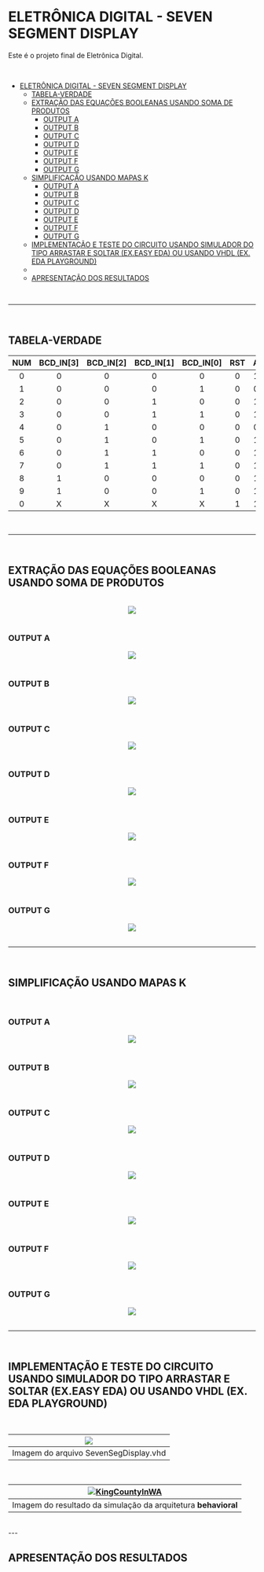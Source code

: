 # ELETRÔNICA DIGITAL - SEVEN SEGMENT DISPLAY

Este é o projeto final de Eletrônica Digital.

<br>

- [ELETRÔNICA DIGITAL - SEVEN SEGMENT DISPLAY](#eletrônica-digital---seven-segment-display)
  - [TABELA-VERDADE](#tabela-verdade)
  - [EXTRAÇÃO DAS EQUAÇÕES BOOLEANAS USANDO SOMA DE PRODUTOS](#extração-das-equações-booleanas-usando-soma-de-produtos)
    - [OUTPUT A](#output-a)
    - [OUTPUT B](#output-b)
    - [OUTPUT C](#output-c)
    - [OUTPUT D](#output-d)
    - [OUTPUT E](#output-e)
    - [OUTPUT F](#output-f)
    - [OUTPUT G](#output-g)
  - [SIMPLIFICAÇÃO USANDO MAPAS K](#simplificação-usando-mapas-k)
    - [OUTPUT A](#output-a-1)
    - [OUTPUT B](#output-b-1)
    - [OUTPUT C](#output-c-1)
    - [OUTPUT D](#output-d-1)
    - [OUTPUT E](#output-e-1)
    - [OUTPUT F](#output-f-1)
    - [OUTPUT G](#output-g-1)
  - [IMPLEMENTAÇÃO E TESTE DO CIRCUITO USANDO SIMULADOR DO TIPO ARRASTAR E SOLTAR (EX.EASY EDA) OU USANDO VHDL (EX. EDA PLAYGROUND)](#implementação-e-teste-do-circuito-usando-simulador-do-tipo-arrastar-e-soltar-exeasy-eda-ou-usando-vhdl-ex-eda-playground)
  - [<br>](#)
  - [APRESENTAÇÃO DOS RESULTADOS](#apresentação-dos-resultados)

<br>

---

<br>

## TABELA-VERDADE

|  NUM  | BCD_IN[3] | BCD_IN[2] | BCD_IN[1] | BCD_IN[0] |  RST  |   A   |   B   |   C   |   D   |   E   |   F   |   G   |  DP   |
| :---: | :-------: | :-------: | :-------: | :-------: | :---: | :---: | :---: | :---: | :---: | :---: | :---: | :---: | :---: |
|   0   |     0     |     0     |     0     |     0     |   0   |   1   |   1   |   1   |   1   |   1   |   1   |   0   |   1   |
|   1   |     0     |     0     |     0     |     1     |   0   |   0   |   1   |   1   |   0   |   0   |   0   |   0   |   1   |
|   2   |     0     |     0     |     1     |     0     |   0   |   1   |   1   |   0   |   1   |   1   |   0   |   1   |   1   |
|   3   |     0     |     0     |     1     |     1     |   0   |   1   |   1   |   1   |   1   |   0   |   0   |   1   |   1   |
|   4   |     0     |     1     |     0     |     0     |   0   |   0   |   1   |   1   |   0   |   0   |   1   |   1   |   1   |
|   5   |     0     |     1     |     0     |     1     |   0   |   1   |   0   |   1   |   1   |   0   |   1   |   1   |   1   |
|   6   |     0     |     1     |     1     |     0     |   0   |   1   |   0   |   1   |   1   |   1   |   1   |   1   |   1   |
|   7   |     0     |     1     |     1     |     1     |   0   |   1   |   1   |   1   |   0   |   0   |   0   |   0   |   1   |
|   8   |     1     |     0     |     0     |     0     |   0   |   1   |   1   |   1   |   1   |   1   |   1   |   1   |   1   |
|   9   |     1     |     0     |     0     |     1     |   0   |   1   |   1   |   1   |   1   |   0   |   1   |   1   |   1   |
|   0   |     X     |     X     |     X     |     X     |   1   |   1   |   1   |   1   |   1   |   1   |   1   |   0   |   1   |

<br />

---

<br />

## EXTRAÇÃO DAS EQUAÇÕES BOOLEANAS USANDO SOMA DE PRODUTOS

<br />

<!-- $$
\begin{aligned}
    <\text{OUTPUT}> \ = \ & \overline{BCD\_IN[3]} \ \overline{BCD\_IN[2]} \ \overline{BCD\_IN[1]} \ \overline{BCD\_IN[0]} + \\

    & \overline{BCD\_IN[3]} \ \overline{BCD\_IN[2]} \ \overline{BCD\_IN[1]} \ BCD\_IN[0] + \\

    & \overline{BCD\_IN[3]} \ \overline{BCD\_IN[2]} \ BCD\_IN[1] \ \overline{BCD\_IN[0]} + \\

    & \overline{BCD\_IN[3]} \ \overline{BCD\_IN[2]} \ BCD\_IN[1] \ BCD\_IN[0] + \\

    & \overline{BCD\_IN[3]} \ BCD\_IN[2] \ \overline{BCD\_IN[1]} \ \overline{BCD\_IN[0]} + \\

    & \overline{BCD\_IN[3]} \ BCD\_IN[2] \ \overline{BCD\_IN[1]} \ BCD\_IN[0] + \\

    & \overline{BCD\_IN[3]} \ BCD\_IN[2] \ BCD\_IN[1] \ \overline{BCD\_IN[0]} + \\

    & \overline{BCD\_IN[3]} \ BCD\_IN[2] \ BCD\_IN[1] \ BCD\_IN[0] + \\

    & BCD\_IN[3] \ \overline{BCD\_IN[2]} \ \overline{BCD\_IN[1]} \ \overline{BCD\_IN[0]} + \\

    & BCD\_IN[3] \ \overline{BCD\_IN[2]} \ \overline{BCD\_IN[1]} \ BCD\_IN[0]
\end{aligned}
$$ --> 

<div align="center"><img src="https://render.githubusercontent.com/render/math?math=%5Cbegin%7Baligned%7D%0A%20%20%20%20%3C%5Ctext%7BOUTPUT%7D%3E%20%5C%20%3D%20%5C%20%26%20%5Coverline%7BBCD%5C_IN%5B3%5D%7D%20%5C%20%5Coverline%7BBCD%5C_IN%5B2%5D%7D%20%5C%20%5Coverline%7BBCD%5C_IN%5B1%5D%7D%20%5C%20%5Coverline%7BBCD%5C_IN%5B0%5D%7D%20%2B%20%5C%5C%0A%0A%20%20%20%20%26%20%5Coverline%7BBCD%5C_IN%5B3%5D%7D%20%5C%20%5Coverline%7BBCD%5C_IN%5B2%5D%7D%20%5C%20%5Coverline%7BBCD%5C_IN%5B1%5D%7D%20%5C%20BCD%5C_IN%5B0%5D%20%2B%20%5C%5C%0A%0A%20%20%20%20%26%20%5Coverline%7BBCD%5C_IN%5B3%5D%7D%20%5C%20%5Coverline%7BBCD%5C_IN%5B2%5D%7D%20%5C%20BCD%5C_IN%5B1%5D%20%5C%20%5Coverline%7BBCD%5C_IN%5B0%5D%7D%20%2B%20%5C%5C%0A%0A%20%20%20%20%26%20%5Coverline%7BBCD%5C_IN%5B3%5D%7D%20%5C%20%5Coverline%7BBCD%5C_IN%5B2%5D%7D%20%5C%20BCD%5C_IN%5B1%5D%20%5C%20BCD%5C_IN%5B0%5D%20%2B%20%5C%5C%0A%0A%20%20%20%20%26%20%5Coverline%7BBCD%5C_IN%5B3%5D%7D%20%5C%20BCD%5C_IN%5B2%5D%20%5C%20%5Coverline%7BBCD%5C_IN%5B1%5D%7D%20%5C%20%5Coverline%7BBCD%5C_IN%5B0%5D%7D%20%2B%20%5C%5C%0A%0A%20%20%20%20%26%20%5Coverline%7BBCD%5C_IN%5B3%5D%7D%20%5C%20BCD%5C_IN%5B2%5D%20%5C%20%5Coverline%7BBCD%5C_IN%5B1%5D%7D%20%5C%20BCD%5C_IN%5B0%5D%20%2B%20%5C%5C%0A%0A%20%20%20%20%26%20%5Coverline%7BBCD%5C_IN%5B3%5D%7D%20%5C%20BCD%5C_IN%5B2%5D%20%5C%20BCD%5C_IN%5B1%5D%20%5C%20%5Coverline%7BBCD%5C_IN%5B0%5D%7D%20%2B%20%5C%5C%0A%0A%20%20%20%20%26%20%5Coverline%7BBCD%5C_IN%5B3%5D%7D%20%5C%20BCD%5C_IN%5B2%5D%20%5C%20BCD%5C_IN%5B1%5D%20%5C%20BCD%5C_IN%5B0%5D%20%2B%20%5C%5C%0A%0A%20%20%20%20%26%20BCD%5C_IN%5B3%5D%20%5C%20%5Coverline%7BBCD%5C_IN%5B2%5D%7D%20%5C%20%5Coverline%7BBCD%5C_IN%5B1%5D%7D%20%5C%20%5Coverline%7BBCD%5C_IN%5B0%5D%7D%20%2B%20%5C%5C%0A%0A%20%20%20%20%26%20BCD%5C_IN%5B3%5D%20%5C%20%5Coverline%7BBCD%5C_IN%5B2%5D%7D%20%5C%20%5Coverline%7BBCD%5C_IN%5B1%5D%7D%20%5C%20BCD%5C_IN%5B0%5D%0A%5Cend%7Baligned%7D"></div>

<br />

### OUTPUT A

<!-- $$
\begin{aligned}
    A \ = \ & \overline{BCD\_IN[3]} \ \overline{BCD\_IN[2]} \ \overline{BCD\_IN[1]} \ \overline{BCD\_IN[0]} + \\

    

    & \overline{BCD\_IN[3]} \ \overline{BCD\_IN[2]} \ BCD\_IN[1] \ \overline{BCD\_IN[0]} + \\

    & \overline{BCD\_IN[3]} \ \overline{BCD\_IN[2]} \ BCD\_IN[1] \ BCD\_IN[0] + \\

    

    & \overline{BCD\_IN[3]} \ BCD\_IN[2] \ \overline{BCD\_IN[1]} \ BCD\_IN[0] + \\

    & \overline{BCD\_IN[3]} \ BCD\_IN[2] \ BCD\_IN[1] \ \overline{BCD\_IN[0]} + \\

    & \overline{BCD\_IN[3]} \ BCD\_IN[2] \ BCD\_IN[1] \ BCD\_IN[0] + \\

    & BCD\_IN[3] \ \overline{BCD\_IN[2]} \ \overline{BCD\_IN[1]} \ \overline{BCD\_IN[0]} + \\

    & BCD\_IN[3] \ \overline{BCD\_IN[2]} \ \overline{BCD\_IN[1]} \ BCD\_IN[0]
\end{aligned}
$$ --> 

<div align="center"><img src="https://render.githubusercontent.com/render/math?math=%5Cbegin%7Baligned%7D%0A%20%20%20%20A%20%5C%20%3D%20%5C%20%26%20%5Coverline%7BBCD%5C_IN%5B3%5D%7D%20%5C%20%5Coverline%7BBCD%5C_IN%5B2%5D%7D%20%5C%20%5Coverline%7BBCD%5C_IN%5B1%5D%7D%20%5C%20%5Coverline%7BBCD%5C_IN%5B0%5D%7D%20%2B%20%5C%5C%0A%0A%20%20%20%20%0A%0A%20%20%20%20%26%20%5Coverline%7BBCD%5C_IN%5B3%5D%7D%20%5C%20%5Coverline%7BBCD%5C_IN%5B2%5D%7D%20%5C%20BCD%5C_IN%5B1%5D%20%5C%20%5Coverline%7BBCD%5C_IN%5B0%5D%7D%20%2B%20%5C%5C%0A%0A%20%20%20%20%26%20%5Coverline%7BBCD%5C_IN%5B3%5D%7D%20%5C%20%5Coverline%7BBCD%5C_IN%5B2%5D%7D%20%5C%20BCD%5C_IN%5B1%5D%20%5C%20BCD%5C_IN%5B0%5D%20%2B%20%5C%5C%0A%0A%20%20%20%20%0A%0A%20%20%20%20%26%20%5Coverline%7BBCD%5C_IN%5B3%5D%7D%20%5C%20BCD%5C_IN%5B2%5D%20%5C%20%5Coverline%7BBCD%5C_IN%5B1%5D%7D%20%5C%20BCD%5C_IN%5B0%5D%20%2B%20%5C%5C%0A%0A%20%20%20%20%26%20%5Coverline%7BBCD%5C_IN%5B3%5D%7D%20%5C%20BCD%5C_IN%5B2%5D%20%5C%20BCD%5C_IN%5B1%5D%20%5C%20%5Coverline%7BBCD%5C_IN%5B0%5D%7D%20%2B%20%5C%5C%0A%0A%20%20%20%20%26%20%5Coverline%7BBCD%5C_IN%5B3%5D%7D%20%5C%20BCD%5C_IN%5B2%5D%20%5C%20BCD%5C_IN%5B1%5D%20%5C%20BCD%5C_IN%5B0%5D%20%2B%20%5C%5C%0A%0A%20%20%20%20%26%20BCD%5C_IN%5B3%5D%20%5C%20%5Coverline%7BBCD%5C_IN%5B2%5D%7D%20%5C%20%5Coverline%7BBCD%5C_IN%5B1%5D%7D%20%5C%20%5Coverline%7BBCD%5C_IN%5B0%5D%7D%20%2B%20%5C%5C%0A%0A%20%20%20%20%26%20BCD%5C_IN%5B3%5D%20%5C%20%5Coverline%7BBCD%5C_IN%5B2%5D%7D%20%5C%20%5Coverline%7BBCD%5C_IN%5B1%5D%7D%20%5C%20BCD%5C_IN%5B0%5D%0A%5Cend%7Baligned%7D"></div>

<br />

### OUTPUT B

<!-- $$
\begin{aligned}
    B \ = \ & \overline{BCD\_IN[3]} \ \overline{BCD\_IN[2]} \ \overline{BCD\_IN[1]} \ \overline{BCD\_IN[0]} + \\

    & \overline{BCD\_IN[3]} \ \overline{BCD\_IN[2]} \ \overline{BCD\_IN[1]} \ BCD\_IN[0] + \\

    & \overline{BCD\_IN[3]} \ \overline{BCD\_IN[2]} \ BCD\_IN[1] \ \overline{BCD\_IN[0]} + \\

    & \overline{BCD\_IN[3]} \ \overline{BCD\_IN[2]} \ BCD\_IN[1] \ BCD\_IN[0] + \\

    

    

    & \overline{BCD\_IN[3]} \ BCD\_IN[2] \ BCD\_IN[1] \ \overline{BCD\_IN[0]} + \\

    & \overline{BCD\_IN[3]} \ BCD\_IN[2] \ BCD\_IN[1] \ BCD\_IN[0] + \\

    & BCD\_IN[3] \ \overline{BCD\_IN[2]} \ \overline{BCD\_IN[1]} \ \overline{BCD\_IN[0]} + \\

    & BCD\_IN[3] \ \overline{BCD\_IN[2]} \ \overline{BCD\_IN[1]} \ BCD\_IN[0]
\end{aligned}
$$ --> 

<div align="center"><img src="https://render.githubusercontent.com/render/math?math=%5Cbegin%7Baligned%7D%0A%20%20%20%20B%20%5C%20%3D%20%5C%20%26%20%5Coverline%7BBCD%5C_IN%5B3%5D%7D%20%5C%20%5Coverline%7BBCD%5C_IN%5B2%5D%7D%20%5C%20%5Coverline%7BBCD%5C_IN%5B1%5D%7D%20%5C%20%5Coverline%7BBCD%5C_IN%5B0%5D%7D%20%2B%20%5C%5C%0A%0A%20%20%20%20%26%20%5Coverline%7BBCD%5C_IN%5B3%5D%7D%20%5C%20%5Coverline%7BBCD%5C_IN%5B2%5D%7D%20%5C%20%5Coverline%7BBCD%5C_IN%5B1%5D%7D%20%5C%20BCD%5C_IN%5B0%5D%20%2B%20%5C%5C%0A%0A%20%20%20%20%26%20%5Coverline%7BBCD%5C_IN%5B3%5D%7D%20%5C%20%5Coverline%7BBCD%5C_IN%5B2%5D%7D%20%5C%20BCD%5C_IN%5B1%5D%20%5C%20%5Coverline%7BBCD%5C_IN%5B0%5D%7D%20%2B%20%5C%5C%0A%0A%20%20%20%20%26%20%5Coverline%7BBCD%5C_IN%5B3%5D%7D%20%5C%20%5Coverline%7BBCD%5C_IN%5B2%5D%7D%20%5C%20BCD%5C_IN%5B1%5D%20%5C%20BCD%5C_IN%5B0%5D%20%2B%20%5C%5C%0A%0A%20%20%20%20%0A%0A%20%20%20%20%0A%0A%20%20%20%20%26%20%5Coverline%7BBCD%5C_IN%5B3%5D%7D%20%5C%20BCD%5C_IN%5B2%5D%20%5C%20BCD%5C_IN%5B1%5D%20%5C%20%5Coverline%7BBCD%5C_IN%5B0%5D%7D%20%2B%20%5C%5C%0A%0A%20%20%20%20%26%20%5Coverline%7BBCD%5C_IN%5B3%5D%7D%20%5C%20BCD%5C_IN%5B2%5D%20%5C%20BCD%5C_IN%5B1%5D%20%5C%20BCD%5C_IN%5B0%5D%20%2B%20%5C%5C%0A%0A%20%20%20%20%26%20BCD%5C_IN%5B3%5D%20%5C%20%5Coverline%7BBCD%5C_IN%5B2%5D%7D%20%5C%20%5Coverline%7BBCD%5C_IN%5B1%5D%7D%20%5C%20%5Coverline%7BBCD%5C_IN%5B0%5D%7D%20%2B%20%5C%5C%0A%0A%20%20%20%20%26%20BCD%5C_IN%5B3%5D%20%5C%20%5Coverline%7BBCD%5C_IN%5B2%5D%7D%20%5C%20%5Coverline%7BBCD%5C_IN%5B1%5D%7D%20%5C%20BCD%5C_IN%5B0%5D%0A%5Cend%7Baligned%7D"></div>

<br />

### OUTPUT C

<!-- $$
\begin{aligned}
    C \ = \ & \overline{BCD\_IN[3]} \ \overline{BCD\_IN[2]} \ \overline{BCD\_IN[1]} \ \overline{BCD\_IN[0]} + \\

    & \overline{BCD\_IN[3]} \ \overline{BCD\_IN[2]} \ \overline{BCD\_IN[1]} \ BCD\_IN[0] + \\

    

    & \overline{BCD\_IN[3]} \ \overline{BCD\_IN[2]} \ BCD\_IN[1] \ BCD\_IN[0] + \\

    & \overline{BCD\_IN[3]} \ BCD\_IN[2] \ \overline{BCD\_IN[1]} \ \overline{BCD\_IN[0]} + \\

    & \overline{BCD\_IN[3]} \ BCD\_IN[2] \ \overline{BCD\_IN[1]} \ BCD\_IN[0] + \\

    & \overline{BCD\_IN[3]} \ BCD\_IN[2] \ BCD\_IN[1] \ \overline{BCD\_IN[0]} + \\

    & \overline{BCD\_IN[3]} \ BCD\_IN[2] \ BCD\_IN[1] \ BCD\_IN[0] + \\

    & BCD\_IN[3] \ \overline{BCD\_IN[2]} \ \overline{BCD\_IN[1]} \ \overline{BCD\_IN[0]} + \\

    & BCD\_IN[3] \ \overline{BCD\_IN[2]} \ \overline{BCD\_IN[1]} \ BCD\_IN[0]
\end{aligned}
$$ --> 

<div align="center"><img src="https://render.githubusercontent.com/render/math?math=%5Cbegin%7Baligned%7D%0A%20%20%20%20C%20%5C%20%3D%20%5C%20%26%20%5Coverline%7BBCD%5C_IN%5B3%5D%7D%20%5C%20%5Coverline%7BBCD%5C_IN%5B2%5D%7D%20%5C%20%5Coverline%7BBCD%5C_IN%5B1%5D%7D%20%5C%20%5Coverline%7BBCD%5C_IN%5B0%5D%7D%20%2B%20%5C%5C%0A%0A%20%20%20%20%26%20%5Coverline%7BBCD%5C_IN%5B3%5D%7D%20%5C%20%5Coverline%7BBCD%5C_IN%5B2%5D%7D%20%5C%20%5Coverline%7BBCD%5C_IN%5B1%5D%7D%20%5C%20BCD%5C_IN%5B0%5D%20%2B%20%5C%5C%0A%0A%20%20%20%20%0A%0A%20%20%20%20%26%20%5Coverline%7BBCD%5C_IN%5B3%5D%7D%20%5C%20%5Coverline%7BBCD%5C_IN%5B2%5D%7D%20%5C%20BCD%5C_IN%5B1%5D%20%5C%20BCD%5C_IN%5B0%5D%20%2B%20%5C%5C%0A%0A%20%20%20%20%26%20%5Coverline%7BBCD%5C_IN%5B3%5D%7D%20%5C%20BCD%5C_IN%5B2%5D%20%5C%20%5Coverline%7BBCD%5C_IN%5B1%5D%7D%20%5C%20%5Coverline%7BBCD%5C_IN%5B0%5D%7D%20%2B%20%5C%5C%0A%0A%20%20%20%20%26%20%5Coverline%7BBCD%5C_IN%5B3%5D%7D%20%5C%20BCD%5C_IN%5B2%5D%20%5C%20%5Coverline%7BBCD%5C_IN%5B1%5D%7D%20%5C%20BCD%5C_IN%5B0%5D%20%2B%20%5C%5C%0A%0A%20%20%20%20%26%20%5Coverline%7BBCD%5C_IN%5B3%5D%7D%20%5C%20BCD%5C_IN%5B2%5D%20%5C%20BCD%5C_IN%5B1%5D%20%5C%20%5Coverline%7BBCD%5C_IN%5B0%5D%7D%20%2B%20%5C%5C%0A%0A%20%20%20%20%26%20%5Coverline%7BBCD%5C_IN%5B3%5D%7D%20%5C%20BCD%5C_IN%5B2%5D%20%5C%20BCD%5C_IN%5B1%5D%20%5C%20BCD%5C_IN%5B0%5D%20%2B%20%5C%5C%0A%0A%20%20%20%20%26%20BCD%5C_IN%5B3%5D%20%5C%20%5Coverline%7BBCD%5C_IN%5B2%5D%7D%20%5C%20%5Coverline%7BBCD%5C_IN%5B1%5D%7D%20%5C%20%5Coverline%7BBCD%5C_IN%5B0%5D%7D%20%2B%20%5C%5C%0A%0A%20%20%20%20%26%20BCD%5C_IN%5B3%5D%20%5C%20%5Coverline%7BBCD%5C_IN%5B2%5D%7D%20%5C%20%5Coverline%7BBCD%5C_IN%5B1%5D%7D%20%5C%20BCD%5C_IN%5B0%5D%0A%5Cend%7Baligned%7D"></div>

<br />

### OUTPUT D

<!-- $$
\begin{aligned}
    D \ = \ & \overline{BCD\_IN[3]} \ \overline{BCD\_IN[2]} \ \overline{BCD\_IN[1]} \ \overline{BCD\_IN[0]} + \\

    

    & \overline{BCD\_IN[3]} \ \overline{BCD\_IN[2]} \ BCD\_IN[1] \ \overline{BCD\_IN[0]} + \\

    & \overline{BCD\_IN[3]} \ \overline{BCD\_IN[2]} \ BCD\_IN[1] \ BCD\_IN[0] + \\

    

    & \overline{BCD\_IN[3]} \ BCD\_IN[2] \ \overline{BCD\_IN[1]} \ BCD\_IN[0] + \\

    & \overline{BCD\_IN[3]} \ BCD\_IN[2] \ BCD\_IN[1] \ \overline{BCD\_IN[0]} + \\

    

    & BCD\_IN[3] \ \overline{BCD\_IN[2]} \ \overline{BCD\_IN[1]} \ \overline{BCD\_IN[0]} + \\

    & BCD\_IN[3] \ \overline{BCD\_IN[2]} \ \overline{BCD\_IN[1]} \ BCD\_IN[0]
\end{aligned}
$$ --> 

<div align="center"><img src="https://render.githubusercontent.com/render/math?math=%5Cbegin%7Baligned%7D%0A%20%20%20%20D%20%5C%20%3D%20%5C%20%26%20%5Coverline%7BBCD%5C_IN%5B3%5D%7D%20%5C%20%5Coverline%7BBCD%5C_IN%5B2%5D%7D%20%5C%20%5Coverline%7BBCD%5C_IN%5B1%5D%7D%20%5C%20%5Coverline%7BBCD%5C_IN%5B0%5D%7D%20%2B%20%5C%5C%0A%0A%20%20%20%20%0A%0A%20%20%20%20%26%20%5Coverline%7BBCD%5C_IN%5B3%5D%7D%20%5C%20%5Coverline%7BBCD%5C_IN%5B2%5D%7D%20%5C%20BCD%5C_IN%5B1%5D%20%5C%20%5Coverline%7BBCD%5C_IN%5B0%5D%7D%20%2B%20%5C%5C%0A%0A%20%20%20%20%26%20%5Coverline%7BBCD%5C_IN%5B3%5D%7D%20%5C%20%5Coverline%7BBCD%5C_IN%5B2%5D%7D%20%5C%20BCD%5C_IN%5B1%5D%20%5C%20BCD%5C_IN%5B0%5D%20%2B%20%5C%5C%0A%0A%20%20%20%20%0A%0A%20%20%20%20%26%20%5Coverline%7BBCD%5C_IN%5B3%5D%7D%20%5C%20BCD%5C_IN%5B2%5D%20%5C%20%5Coverline%7BBCD%5C_IN%5B1%5D%7D%20%5C%20BCD%5C_IN%5B0%5D%20%2B%20%5C%5C%0A%0A%20%20%20%20%26%20%5Coverline%7BBCD%5C_IN%5B3%5D%7D%20%5C%20BCD%5C_IN%5B2%5D%20%5C%20BCD%5C_IN%5B1%5D%20%5C%20%5Coverline%7BBCD%5C_IN%5B0%5D%7D%20%2B%20%5C%5C%0A%0A%20%20%20%20%0A%0A%20%20%20%20%26%20BCD%5C_IN%5B3%5D%20%5C%20%5Coverline%7BBCD%5C_IN%5B2%5D%7D%20%5C%20%5Coverline%7BBCD%5C_IN%5B1%5D%7D%20%5C%20%5Coverline%7BBCD%5C_IN%5B0%5D%7D%20%2B%20%5C%5C%0A%0A%20%20%20%20%26%20BCD%5C_IN%5B3%5D%20%5C%20%5Coverline%7BBCD%5C_IN%5B2%5D%7D%20%5C%20%5Coverline%7BBCD%5C_IN%5B1%5D%7D%20%5C%20BCD%5C_IN%5B0%5D%0A%5Cend%7Baligned%7D"></div>

<br />

### OUTPUT E

<!-- $$
\begin{aligned}
    E \ = \ & \overline{BCD\_IN[3]} \ \overline{BCD\_IN[2]} \ \overline{BCD\_IN[1]} \ \overline{BCD\_IN[0]} + \\

    

    & \overline{BCD\_IN[3]} \ \overline{BCD\_IN[2]} \ BCD\_IN[1] \ \overline{BCD\_IN[0]} + \\

    

    

    

    & \overline{BCD\_IN[3]} \ BCD\_IN[2] \ BCD\_IN[1] \ \overline{BCD\_IN[0]} + \\

    

    & BCD\_IN[3] \ \overline{BCD\_IN[2]} \ \overline{BCD\_IN[1]} \ \overline{BCD\_IN[0]}


\end{aligned}
$$ --> 

<div align="center"><img src="https://render.githubusercontent.com/render/math?math=%5Cbegin%7Baligned%7D%0A%20%20%20%20E%20%5C%20%3D%20%5C%20%26%20%5Coverline%7BBCD%5C_IN%5B3%5D%7D%20%5C%20%5Coverline%7BBCD%5C_IN%5B2%5D%7D%20%5C%20%5Coverline%7BBCD%5C_IN%5B1%5D%7D%20%5C%20%5Coverline%7BBCD%5C_IN%5B0%5D%7D%20%2B%20%5C%5C%0A%0A%20%20%20%20%0A%0A%20%20%20%20%26%20%5Coverline%7BBCD%5C_IN%5B3%5D%7D%20%5C%20%5Coverline%7BBCD%5C_IN%5B2%5D%7D%20%5C%20BCD%5C_IN%5B1%5D%20%5C%20%5Coverline%7BBCD%5C_IN%5B0%5D%7D%20%2B%20%5C%5C%0A%0A%20%20%20%20%0A%0A%20%20%20%20%0A%0A%20%20%20%20%0A%0A%20%20%20%20%26%20%5Coverline%7BBCD%5C_IN%5B3%5D%7D%20%5C%20BCD%5C_IN%5B2%5D%20%5C%20BCD%5C_IN%5B1%5D%20%5C%20%5Coverline%7BBCD%5C_IN%5B0%5D%7D%20%2B%20%5C%5C%0A%0A%20%20%20%20%0A%0A%20%20%20%20%26%20BCD%5C_IN%5B3%5D%20%5C%20%5Coverline%7BBCD%5C_IN%5B2%5D%7D%20%5C%20%5Coverline%7BBCD%5C_IN%5B1%5D%7D%20%5C%20%5Coverline%7BBCD%5C_IN%5B0%5D%7D%0A%0A%0A%5Cend%7Baligned%7D"></div>

<br />

### OUTPUT F

<!-- $$
\begin{aligned}
    F \ = \ & \overline{BCD\_IN[3]} \ \overline{BCD\_IN[2]} \ \overline{BCD\_IN[1]} \ \overline{BCD\_IN[0]} + \\

    

    

    

    & \overline{BCD\_IN[3]} \ BCD\_IN[2] \ \overline{BCD\_IN[1]} \ \overline{BCD\_IN[0]} + \\

    & \overline{BCD\_IN[3]} \ BCD\_IN[2] \ \overline{BCD\_IN[1]} \ BCD\_IN[0] + \\

    & \overline{BCD\_IN[3]} \ BCD\_IN[2] \ BCD\_IN[1] \ \overline{BCD\_IN[0]} + \\

    

    & BCD\_IN[3] \ \overline{BCD\_IN[2]} \ \overline{BCD\_IN[1]} \ \overline{BCD\_IN[0]} + \\

    & BCD\_IN[3] \ \overline{BCD\_IN[2]} \ \overline{BCD\_IN[1]} \ BCD\_IN[0]
\end{aligned}
$$ --> 

<div align="center"><img src="https://render.githubusercontent.com/render/math?math=%5Cbegin%7Baligned%7D%0A%20%20%20%20F%20%5C%20%3D%20%5C%20%26%20%5Coverline%7BBCD%5C_IN%5B3%5D%7D%20%5C%20%5Coverline%7BBCD%5C_IN%5B2%5D%7D%20%5C%20%5Coverline%7BBCD%5C_IN%5B1%5D%7D%20%5C%20%5Coverline%7BBCD%5C_IN%5B0%5D%7D%20%2B%20%5C%5C%0A%0A%20%20%20%20%0A%0A%20%20%20%20%0A%0A%20%20%20%20%0A%0A%20%20%20%20%26%20%5Coverline%7BBCD%5C_IN%5B3%5D%7D%20%5C%20BCD%5C_IN%5B2%5D%20%5C%20%5Coverline%7BBCD%5C_IN%5B1%5D%7D%20%5C%20%5Coverline%7BBCD%5C_IN%5B0%5D%7D%20%2B%20%5C%5C%0A%0A%20%20%20%20%26%20%5Coverline%7BBCD%5C_IN%5B3%5D%7D%20%5C%20BCD%5C_IN%5B2%5D%20%5C%20%5Coverline%7BBCD%5C_IN%5B1%5D%7D%20%5C%20BCD%5C_IN%5B0%5D%20%2B%20%5C%5C%0A%0A%20%20%20%20%26%20%5Coverline%7BBCD%5C_IN%5B3%5D%7D%20%5C%20BCD%5C_IN%5B2%5D%20%5C%20BCD%5C_IN%5B1%5D%20%5C%20%5Coverline%7BBCD%5C_IN%5B0%5D%7D%20%2B%20%5C%5C%0A%0A%20%20%20%20%0A%0A%20%20%20%20%26%20BCD%5C_IN%5B3%5D%20%5C%20%5Coverline%7BBCD%5C_IN%5B2%5D%7D%20%5C%20%5Coverline%7BBCD%5C_IN%5B1%5D%7D%20%5C%20%5Coverline%7BBCD%5C_IN%5B0%5D%7D%20%2B%20%5C%5C%0A%0A%20%20%20%20%26%20BCD%5C_IN%5B3%5D%20%5C%20%5Coverline%7BBCD%5C_IN%5B2%5D%7D%20%5C%20%5Coverline%7BBCD%5C_IN%5B1%5D%7D%20%5C%20BCD%5C_IN%5B0%5D%0A%5Cend%7Baligned%7D"></div>

<br />

### OUTPUT G

<!-- $$
\begin{aligned}
    G \ = \ 

    

    & \overline{BCD\_IN[3]} \ \overline{BCD\_IN[2]} \ BCD\_IN[1] \ \overline{BCD\_IN[0]} + \\

    & \overline{BCD\_IN[3]} \ \overline{BCD\_IN[2]} \ BCD\_IN[1] \ BCD\_IN[0] + \\

    & \overline{BCD\_IN[3]} \ BCD\_IN[2] \ \overline{BCD\_IN[1]} \ \overline{BCD\_IN[0]} + \\

    & \overline{BCD\_IN[3]} \ BCD\_IN[2] \ \overline{BCD\_IN[1]} \ BCD\_IN[0] + \\

    & \overline{BCD\_IN[3]} \ BCD\_IN[2] \ BCD\_IN[1] \ \overline{BCD\_IN[0]} + \\

    

    & BCD\_IN[3] \ \overline{BCD\_IN[2]} \ \overline{BCD\_IN[1]} \ \overline{BCD\_IN[0]} + \\

    & BCD\_IN[3] \ \overline{BCD\_IN[2]} \ \overline{BCD\_IN[1]} \ BCD\_IN[0]
\end{aligned}
$$ --> 

<div align="center"><img src="https://render.githubusercontent.com/render/math?math=%5Cbegin%7Baligned%7D%0A%20%20%20%20G%20%5C%20%3D%20%5C%20%0A%0A%20%20%20%20%0A%0A%20%20%20%20%26%20%5Coverline%7BBCD%5C_IN%5B3%5D%7D%20%5C%20%5Coverline%7BBCD%5C_IN%5B2%5D%7D%20%5C%20BCD%5C_IN%5B1%5D%20%5C%20%5Coverline%7BBCD%5C_IN%5B0%5D%7D%20%2B%20%5C%5C%0A%0A%20%20%20%20%26%20%5Coverline%7BBCD%5C_IN%5B3%5D%7D%20%5C%20%5Coverline%7BBCD%5C_IN%5B2%5D%7D%20%5C%20BCD%5C_IN%5B1%5D%20%5C%20BCD%5C_IN%5B0%5D%20%2B%20%5C%5C%0A%0A%20%20%20%20%26%20%5Coverline%7BBCD%5C_IN%5B3%5D%7D%20%5C%20BCD%5C_IN%5B2%5D%20%5C%20%5Coverline%7BBCD%5C_IN%5B1%5D%7D%20%5C%20%5Coverline%7BBCD%5C_IN%5B0%5D%7D%20%2B%20%5C%5C%0A%0A%20%20%20%20%26%20%5Coverline%7BBCD%5C_IN%5B3%5D%7D%20%5C%20BCD%5C_IN%5B2%5D%20%5C%20%5Coverline%7BBCD%5C_IN%5B1%5D%7D%20%5C%20BCD%5C_IN%5B0%5D%20%2B%20%5C%5C%0A%0A%20%20%20%20%26%20%5Coverline%7BBCD%5C_IN%5B3%5D%7D%20%5C%20BCD%5C_IN%5B2%5D%20%5C%20BCD%5C_IN%5B1%5D%20%5C%20%5Coverline%7BBCD%5C_IN%5B0%5D%7D%20%2B%20%5C%5C%0A%0A%20%20%20%20%0A%0A%20%20%20%20%26%20BCD%5C_IN%5B3%5D%20%5C%20%5Coverline%7BBCD%5C_IN%5B2%5D%7D%20%5C%20%5Coverline%7BBCD%5C_IN%5B1%5D%7D%20%5C%20%5Coverline%7BBCD%5C_IN%5B0%5D%7D%20%2B%20%5C%5C%0A%0A%20%20%20%20%26%20BCD%5C_IN%5B3%5D%20%5C%20%5Coverline%7BBCD%5C_IN%5B2%5D%7D%20%5C%20%5Coverline%7BBCD%5C_IN%5B1%5D%7D%20%5C%20BCD%5C_IN%5B0%5D%0A%5Cend%7Baligned%7D"></div>

<br />

---

<br />

## SIMPLIFICAÇÃO USANDO MAPAS K

<br />

### OUTPUT A

<!-- $$
\begin{aligned}
    A & = BCD\_IN[1] + BCD\_IN[2] BCD\_IN[0] + BCD\_IN[3] + \overline{BCD\_IN[2]} \ \overline{BCD\_IN[1]} \ \overline{BCD\_IN[0]} \\
    & = BCD\_IN[1] + BCD\_IN[2] BCD\_IN[0] + BCD\_IN[3] + \overline{BCD\_IN[2]} \ \overline{BCD\_IN[0]} \\
    & = \overline{RST} \ \left( BCD\_IN[1] + BCD\_IN[3] + \left( BCD\_IN[2] \ \bigodot \ BCD\_IN[0] \right) \right)
\end{aligned}
$$ --> 

<div align="center"><img src="https://render.githubusercontent.com/render/math?math=%5Cbegin%7Baligned%7D%0A%20%20%20%20A%20%26%20%3D%20BCD%5C_IN%5B1%5D%20%2B%20BCD%5C_IN%5B2%5D%20BCD%5C_IN%5B0%5D%20%2B%20BCD%5C_IN%5B3%5D%20%2B%20%5Coverline%7BBCD%5C_IN%5B2%5D%7D%20%5C%20%5Coverline%7BBCD%5C_IN%5B1%5D%7D%20%5C%20%5Coverline%7BBCD%5C_IN%5B0%5D%7D%20%5C%5C%0A%20%20%20%20%26%20%3D%20BCD%5C_IN%5B1%5D%20%2B%20BCD%5C_IN%5B2%5D%20BCD%5C_IN%5B0%5D%20%2B%20BCD%5C_IN%5B3%5D%20%2B%20%5Coverline%7BBCD%5C_IN%5B2%5D%7D%20%5C%20%5Coverline%7BBCD%5C_IN%5B0%5D%7D%20%5C%5C%0A%20%20%20%20%26%20%3D%20%5Coverline%7BRST%7D%20%5C%20%5Cleft(%20BCD%5C_IN%5B1%5D%20%2B%20BCD%5C_IN%5B3%5D%20%2B%20%5Cleft(%20BCD%5C_IN%5B2%5D%20%5C%20%5Cbigodot%20%5C%20BCD%5C_IN%5B0%5D%20%5Cright)%20%5Cright)%0A%5Cend%7Baligned%7D"></div>


<br />

### OUTPUT B

<!-- $$
\begin{aligned}
    B & = \overline{BCD\_IN[3]} \ \overline{BCD\_IN[2]} + BCD\_IN[1] BCD\_IN[0] + BCD\_IN[3] + \overline{BCD\_IN[1]} \ \overline{BCD\_IN[0]} \\
    & = \overline{RST} \ \left( \overline{BCD\_IN[2]} + BCD\_IN[3] + \left( BCD\_IN[1] \ \bigodot \ BCD\_IN[0] \right) \right)
\end{aligned}
$$ --> 

<div align="center"><img src="https://render.githubusercontent.com/render/math?math=%5Cbegin%7Baligned%7D%0A%20%20%20%20B%20%26%20%3D%20%5Coverline%7BBCD%5C_IN%5B3%5D%7D%20%5C%20%5Coverline%7BBCD%5C_IN%5B2%5D%7D%20%2B%20BCD%5C_IN%5B1%5D%20BCD%5C_IN%5B0%5D%20%2B%20BCD%5C_IN%5B3%5D%20%2B%20%5Coverline%7BBCD%5C_IN%5B1%5D%7D%20%5C%20%5Coverline%7BBCD%5C_IN%5B0%5D%7D%20%5C%5C%0A%20%20%20%20%26%20%3D%20%5Coverline%7BRST%7D%20%5C%20%5Cleft(%20%5Coverline%7BBCD%5C_IN%5B2%5D%7D%20%2B%20BCD%5C_IN%5B3%5D%20%2B%20%5Cleft(%20BCD%5C_IN%5B1%5D%20%5C%20%5Cbigodot%20%5C%20BCD%5C_IN%5B0%5D%20%5Cright)%20%5Cright)%0A%5Cend%7Baligned%7D"></div>

<br />

### OUTPUT C

<!-- $$
\begin{aligned}
    C & = BCD\_IN[2] + BCD\_IN[0] + BCD\_IN[3] + \overline{BCD\_IN[1]} \ \overline{BCD\_IN[0]} \\
    & = \overline{RST} \ \left( BCD\_IN[3] + BCD\_IN[2] + \overline{BCD\_IN[1]} + BCD\_IN[0] \right)
\end{aligned}
$$ --> 

<div align="center"><img src="https://render.githubusercontent.com/render/math?math=%5Cbegin%7Baligned%7D%0A%20%20%20%20C%20%26%20%3D%20BCD%5C_IN%5B2%5D%20%2B%20BCD%5C_IN%5B0%5D%20%2B%20BCD%5C_IN%5B3%5D%20%2B%20%5Coverline%7BBCD%5C_IN%5B1%5D%7D%20%5C%20%5Coverline%7BBCD%5C_IN%5B0%5D%7D%20%5C%5C%0A%20%20%20%20%26%20%3D%20%5Coverline%7BRST%7D%20%5C%20%5Cleft(%20BCD%5C_IN%5B3%5D%20%2B%20BCD%5C_IN%5B2%5D%20%2B%20%5Coverline%7BBCD%5C_IN%5B1%5D%7D%20%2B%20BCD%5C_IN%5B0%5D%20%5Cright)%0A%5Cend%7Baligned%7D"></div>

<br />

### OUTPUT D

<!-- $$
\begin{aligned}
    D & = \overline{BCD\_IN[3]} \ \overline{BCD\_IN[2]} \ BCD\_IN[1] + BCD\_IN[1] \ \overline{BCD\_IN[0]} + BCD\_IN[3] \\
    & \qquad \qquad + BCD\_IN[2] \ \overline{BCD\_IN[1]} \ BCD\_IN[0] + \overline{BCD\_IN[2]} \ \overline{BCD\_IN[1]} \ \overline{BCD\_IN[0]} \\
    & = BCD\_IN[1] \left( \overline{BCD\_IN[3]} \ \overline{BCD\_IN[2]} + \overline{BCD\_IN[0]} \right) + BCD\_IN[3] \\
    & \qquad \qquad + \overline{BCD\_IN[1]} \left( BCD\_IN[2] \ BCD\_IN[0] + \overline{BCD\_IN[2]} \ \overline{BCD\_IN[0]} \right) \\
    & = \overline{RST} \ \left( BCD\_IN[1] \left( \overline{BCD\_IN[3]} \ \overline{BCD\_IN[2]} + \overline{BCD\_IN[0]} \right) + BCD\_IN[3] \right. \\
    & \qquad \qquad + \left. \overline{BCD\_IN[1]} \left( BCD\_IN[2] \ \bigodot \ BCD\_IN[0] \right) \right)
\end{aligned}
$$ --> 

<div align="center"><img src="https://render.githubusercontent.com/render/math?math=%5Cbegin%7Baligned%7D%0A%20%20%20%20D%20%26%20%3D%20%5Coverline%7BBCD%5C_IN%5B3%5D%7D%20%5C%20%5Coverline%7BBCD%5C_IN%5B2%5D%7D%20%5C%20BCD%5C_IN%5B1%5D%20%2B%20BCD%5C_IN%5B1%5D%20%5C%20%5Coverline%7BBCD%5C_IN%5B0%5D%7D%20%2B%20BCD%5C_IN%5B3%5D%20%5C%5C%0A%20%20%20%20%26%20%5Cqquad%20%5Cqquad%20%2B%20BCD%5C_IN%5B2%5D%20%5C%20%5Coverline%7BBCD%5C_IN%5B1%5D%7D%20%5C%20BCD%5C_IN%5B0%5D%20%2B%20%5Coverline%7BBCD%5C_IN%5B2%5D%7D%20%5C%20%5Coverline%7BBCD%5C_IN%5B1%5D%7D%20%5C%20%5Coverline%7BBCD%5C_IN%5B0%5D%7D%20%5C%5C%0A%20%20%20%20%26%20%3D%20BCD%5C_IN%5B1%5D%20%5Cleft(%20%5Coverline%7BBCD%5C_IN%5B3%5D%7D%20%5C%20%5Coverline%7BBCD%5C_IN%5B2%5D%7D%20%2B%20%5Coverline%7BBCD%5C_IN%5B0%5D%7D%20%5Cright)%20%2B%20BCD%5C_IN%5B3%5D%20%5C%5C%0A%20%20%20%20%26%20%5Cqquad%20%5Cqquad%20%2B%20%5Coverline%7BBCD%5C_IN%5B1%5D%7D%20%5Cleft(%20BCD%5C_IN%5B2%5D%20%5C%20BCD%5C_IN%5B0%5D%20%2B%20%5Coverline%7BBCD%5C_IN%5B2%5D%7D%20%5C%20%5Coverline%7BBCD%5C_IN%5B0%5D%7D%20%5Cright)%20%5C%5C%0A%20%20%20%20%26%20%3D%20%5Coverline%7BRST%7D%20%5C%20%5Cleft(%20BCD%5C_IN%5B1%5D%20%5Cleft(%20%5Coverline%7BBCD%5C_IN%5B3%5D%7D%20%5C%20%5Coverline%7BBCD%5C_IN%5B2%5D%7D%20%2B%20%5Coverline%7BBCD%5C_IN%5B0%5D%7D%20%5Cright)%20%2B%20BCD%5C_IN%5B3%5D%20%5Cright.%20%5C%5C%0A%20%20%20%20%26%20%5Cqquad%20%5Cqquad%20%2B%20%5Cleft.%20%5Coverline%7BBCD%5C_IN%5B1%5D%7D%20%5Cleft(%20BCD%5C_IN%5B2%5D%20%5C%20%5Cbigodot%20%5C%20BCD%5C_IN%5B0%5D%20%5Cright)%20%5Cright)%0A%5Cend%7Baligned%7D"></div>

<br />

### OUTPUT E

<!-- $$
\begin{aligned}
    E & = BCD\_IN[1] \ \overline{BCD\_IN[0]} + BCD\_IN[3] \ BCD\_IN[1] + BCD\_IN[3] \ BCD\_IN[2] \\
    & \qquad \qquad + \overline{BCD\_IN[2]} \ \overline{BCD\_IN[1]} \ \overline{BCD\_IN[0]} \\
    & = \overline{BCD\_IN[0]} \left( BCD\_IN[1] + \overline{BCD\_IN[2]} \ \overline{BCD\_IN[1]} \right) + BCD\_IN[3] \ BCD\_IN[1] \\
    & \qquad \qquad + BCD\_IN[3] \ BCD\_IN[2] \\
    & = \overline{RST} \ \left( \overline{BCD\_IN[0]} \left( BCD\_IN[1] + \overline{BCD\_IN[2]} \right) + BCD\_IN[3] \left( BCD\_IN[1] + BCD\_IN[2] \right) \right)
\end{aligned}
$$ --> 

<div align="center"><img src="https://render.githubusercontent.com/render/math?math=%5Cbegin%7Baligned%7D%0A%20%20%20%20E%20%26%20%3D%20BCD%5C_IN%5B1%5D%20%5C%20%5Coverline%7BBCD%5C_IN%5B0%5D%7D%20%2B%20BCD%5C_IN%5B3%5D%20%5C%20BCD%5C_IN%5B1%5D%20%2B%20BCD%5C_IN%5B3%5D%20%5C%20BCD%5C_IN%5B2%5D%20%5C%5C%0A%20%20%20%20%26%20%5Cqquad%20%5Cqquad%20%2B%20%5Coverline%7BBCD%5C_IN%5B2%5D%7D%20%5C%20%5Coverline%7BBCD%5C_IN%5B1%5D%7D%20%5C%20%5Coverline%7BBCD%5C_IN%5B0%5D%7D%20%5C%5C%0A%20%20%20%20%26%20%3D%20%5Coverline%7BBCD%5C_IN%5B0%5D%7D%20%5Cleft(%20BCD%5C_IN%5B1%5D%20%2B%20%5Coverline%7BBCD%5C_IN%5B2%5D%7D%20%5C%20%5Coverline%7BBCD%5C_IN%5B1%5D%7D%20%5Cright)%20%2B%20BCD%5C_IN%5B3%5D%20%5C%20BCD%5C_IN%5B1%5D%20%5C%5C%0A%20%20%20%20%26%20%5Cqquad%20%5Cqquad%20%2B%20BCD%5C_IN%5B3%5D%20%5C%20BCD%5C_IN%5B2%5D%20%5C%5C%0A%20%20%20%20%26%20%3D%20%5Coverline%7BRST%7D%20%5C%20%5Cleft(%20%5Coverline%7BBCD%5C_IN%5B0%5D%7D%20%5Cleft(%20BCD%5C_IN%5B1%5D%20%2B%20%5Coverline%7BBCD%5C_IN%5B2%5D%7D%20%5Cright)%20%2B%20BCD%5C_IN%5B3%5D%20%5Cleft(%20BCD%5C_IN%5B1%5D%20%2B%20BCD%5C_IN%5B2%5D%20%5Cright)%20%5Cright)%0A%5Cend%7Baligned%7D"></div>

<br />

### OUTPUT F

<!-- $$
\begin{aligned}
    F & = BCD\_IN[2] \ \overline{BCD\_IN[0]} + BCD\_IN[3] + BCD\_IN[2] \ \overline{BCD\_IN[1]} + \overline{BCD\_IN[1]} \ \overline{BCD\_IN[0]} \\
    & = \overline{RST} \ \left( BCD\_IN[2] \ \left( \overline{BCD\_IN[0]} + \overline{BCD\_IN[1]} \right) + BCD\_IN[3] + \overline{BCD\_IN[1]} \ \overline{BCD\_IN[0]} \right)
\end{aligned}
$$ --> 

<div align="center"><img src="https://render.githubusercontent.com/render/math?math=%5Cbegin%7Baligned%7D%0A%20%20%20%20F%20%26%20%3D%20BCD%5C_IN%5B2%5D%20%5C%20%5Coverline%7BBCD%5C_IN%5B0%5D%7D%20%2B%20BCD%5C_IN%5B3%5D%20%2B%20BCD%5C_IN%5B2%5D%20%5C%20%5Coverline%7BBCD%5C_IN%5B1%5D%7D%20%2B%20%5Coverline%7BBCD%5C_IN%5B1%5D%7D%20%5C%20%5Coverline%7BBCD%5C_IN%5B0%5D%7D%20%5C%5C%0A%20%20%20%20%26%20%3D%20%5Coverline%7BRST%7D%20%5C%20%5Cleft(%20BCD%5C_IN%5B2%5D%20%5C%20%5Cleft(%20%5Coverline%7BBCD%5C_IN%5B0%5D%7D%20%2B%20%5Coverline%7BBCD%5C_IN%5B1%5D%7D%20%5Cright)%20%2B%20BCD%5C_IN%5B3%5D%20%2B%20%5Coverline%7BBCD%5C_IN%5B1%5D%7D%20%5C%20%5Coverline%7BBCD%5C_IN%5B0%5D%7D%20%5Cright)%0A%5Cend%7Baligned%7D"></div>

<br />

### OUTPUT G

<!-- $$
\begin{aligned}
    G & = BCD\_IN[1] \ \overline{BCD\_IN[0]} + \overline{BCD\_IN[2]} \ BCD\_IN[1] + BCD\_IN[3] + BCD\_IN[2] \ \overline{BCD\_IN[1]} \\
    & = \overline{RST} \ \left( BCD\_IN[1] \ \overline{BCD\_IN[0]} + BCD\_IN[3] + \left( BCD\_IN[2] \ \bigoplus \ BCD\_IN[1] \right) \right)
\end{aligned}
$$ --> 

<div align="center"><img src="https://render.githubusercontent.com/render/math?math=%5Cbegin%7Baligned%7D%0A%20%20%20%20G%20%26%20%3D%20BCD%5C_IN%5B1%5D%20%5C%20%5Coverline%7BBCD%5C_IN%5B0%5D%7D%20%2B%20%5Coverline%7BBCD%5C_IN%5B2%5D%7D%20%5C%20BCD%5C_IN%5B1%5D%20%2B%20BCD%5C_IN%5B3%5D%20%2B%20BCD%5C_IN%5B2%5D%20%5C%20%5Coverline%7BBCD%5C_IN%5B1%5D%7D%20%5C%5C%0A%20%20%20%20%26%20%3D%20%5Coverline%7BRST%7D%20%5C%20%5Cleft(%20BCD%5C_IN%5B1%5D%20%5C%20%5Coverline%7BBCD%5C_IN%5B0%5D%7D%20%2B%20BCD%5C_IN%5B3%5D%20%2B%20%5Cleft(%20BCD%5C_IN%5B2%5D%20%5C%20%5Cbigoplus%20%5C%20BCD%5C_IN%5B1%5D%20%5Cright)%20%5Cright)%0A%5Cend%7Baligned%7D"></div>


<br>

---

<br>

## IMPLEMENTAÇÃO E TESTE DO CIRCUITO USANDO SIMULADOR DO TIPO ARRASTAR E SOLTAR (EX.EASY EDA) OU USANDO VHDL (EX. EDA PLAYGROUND)

<br>

| [<img src="https://raw.githubusercontent.com/leosoli/ED-SevenSegDisplay/b32e296337f12157a6088de670c7bbdc784668be/Imagens/SevenSegDisplay.svg"/>](https://github.com/leosoli/ED-SevenSegDisplay/blob/main/SevenSegDisplay.vhd) |
|:---:|
| Imagem do arquivo SevenSegDisplay.vhd |

<br>

<div align="center">

| [<img src="https://github.com/leosoli/ED-SevenSegDisplay/blob/main/Imagens/simulation_behavioral.png?raw=true" alt="KingCountyInWA"/>](https://github.com/leosoli/ED-SevenSegDisplay/blob/main/Imagens/simulation_behavioral.png) |
|:---:|
| Imagem do resultado da simulação da arquitetura **behavioral** |

</div>


<br>
---

<br>

## APRESENTAÇÃO DOS RESULTADOS

<br>
